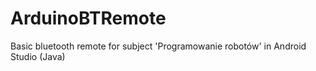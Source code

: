 # ArduinoBTRemote
Basic bluetooth remote for subject 'Programowanie robotów' in Android Studio (Java)
